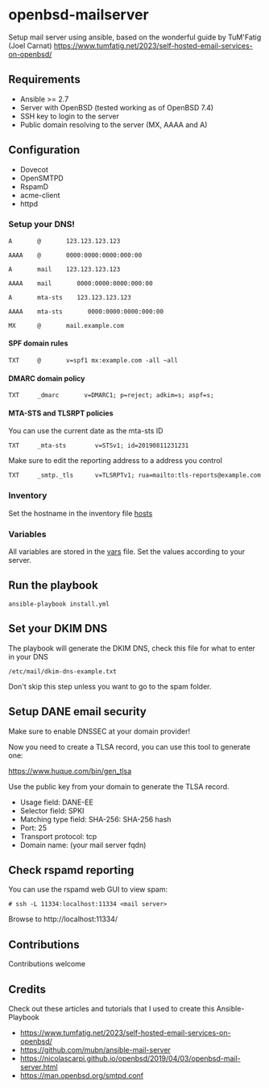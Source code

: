 # openbsd-mailserver

Setup mail server using ansible, based on the wonderful guide by TuM'Fatig (Joel Carnat) https://www.tumfatig.net/2023/self-hosted-email-services-on-openbsd/

## Requirements

- Ansible >= 2.7
- Server with OpenBSD (tested working as of OpenBSD 7.4)
- SSH key to login to the server
- Public domain resolving to the server (MX, AAAA and A)

## 

## Configuration

- Dovecot
- OpenSMTPD
- RspamD
- acme-client
- httpd

### Setup your DNS!

```
A       @       123.123.123.123
```
```
AAAA    @       0000:0000:0000:000:00
```
```
A       mail    123.123.123.123
```
```
AAAA    mail       0000:0000:0000:000:00
```
```
A       mta-sts    123.123.123.123
```
```
AAAA    mta-sts       0000:0000:0000:000:00
```
```
MX      @       mail.example.com
```

#### SPF domain rules

```
TXT     @       v=spf1 mx:example.com -all ~all
```

#### DMARC domain policy

```
TXT     _dmarc       v=DMARC1; p=reject; adkim=s; aspf=s;
```

#### MTA-STS and TLSRPT policies

You can use the current date as the mta-sts ID

```
TXT     _mta-sts        v=STSv1; id=20190811231231
```

Make sure to edit the reporting address to a address you control

```
TXT     _smtp._tls      v=TLSRPTv1; rua=mailto:tls-reports@example.com
```

### Inventory

Set the hostname in the inventory file [hosts](hosts)

### Variables

All variables are stored in the [vars](group_vars/all/vars.yml) file. Set the values according to your server.

## Run the playbook

```
ansible-playbook install.yml
```

## Set your DKIM DNS 

The playbook will generate the DKIM DNS, check this file for what to enter in your DNS

```
/etc/mail/dkim-dns-example.txt
```

Don't skip this step unless you want to go to the spam folder.

## Setup DANE email security

Make sure to enable DNSSEC at your domain provider!

Now you need to create a TLSA record, you can use this tool to generate one:

https://www.huque.com/bin/gen_tlsa

Use the public key from your domain to generate the TLSA record.

- Usage field: DANE-EE
- Selector field: SPKI
- Matching type field: SHA-256: SHA-256 hash
- Port: 25
- Transport protocol: tcp
- Domain name: (your mail server fqdn)

## Check rspamd reporting

You can use the rspamd web GUI to view spam:

```
# ssh -L 11334:localhost:11334 <mail server>
```

Browse to http://localhost:11334/

## Contributions

Contributions welcome

## Credits

Check out these articles and tutorials that I used to create this Ansible-Playbook

- https://www.tumfatig.net/2023/self-hosted-email-services-on-openbsd/
- https://github.com/mubn/ansible-mail-server
- https://nicolascarpi.github.io/openbsd/2019/04/03/openbsd-mail-server.html
- https://man.openbsd.org/smtpd.conf 
